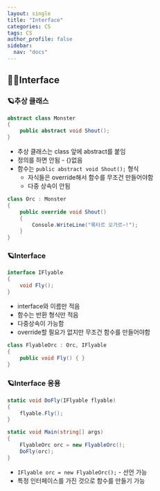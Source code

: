 ```yaml
---
layout: single
title: "Interface"
categories: CS
tags: CS
author_profile: false
sidebar:
  nav: "docs"
---
```


## 🙇‍♀️Interface


### 🪐추상 클래스

```cs
abstract class Monster
{
    public abstract void Shout();
}
```

* 추상 클래스는 class 앞에 abstract를 붙임
* 정의를 하면 안됨 - {}없음
* 함수는 `public abstract void Shout();` 형식
  * 자식들은 override해서 함수를 무조건 만들어야함
  * 다중 상속이 안됨

```cs
class Orc : Monster
{
    public override void Shout()
    {
        Console.WriteLine("록타르 오가르~!");
    }
}
```

### 🪐Interface

```cs
interface IFlyable
{
    void Fly();
}
```

* interface와 이름만 적음
* 함수는 반환 형식만 적음
* 다중상속이 가능함
* override할 필요가 없지만 무조건 함수를 만들어야함

```cs
class FlyableOrc : Orc, IFlyable
{
    public void Fly() { }
}
```

### 🪐Interface 응용

```cs
static void DoFly(IFlyable flyable)
{
    flyable.Fly();
}

static void Main(string[] args)
{
    FlyableOrc orc = new FlyableOrc();
    DoFly(orc);
}
```

* `IFlyable orc = new FlyableOrc();` - 선언 가능
* 특정 인터페이스를 가진 것으로 함수를 만들기 가능

